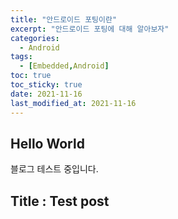 ```yaml
---
title: "안드로이드 포팅이란"
excerpt: "안드로이드 포팅에 대해 알아보자"
categories: 
  - Android
tags:
  - [Embedded,Android]
toc: true
toc_sticky: true
date: 2021-11-16
last_modified_at: 2021-11-16
---
```


## Hello World

블로그 테스트 중입니다. 

## Title : Test post
